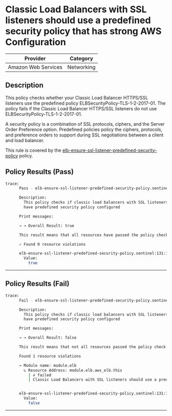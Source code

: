 # Classic Load Balancers with SSL listeners should use a predefined security policy that has strong AWS Configuration

| Provider            | Category     |
|---------------------|--------------|
| Amazon Web Services | Networking   |

## Description

This policy checks whether your Classic Load Balancer HTTPS/SSL listeners use the predefined policy ELBSecurityPolicy-TLS-1-2-2017-01. The policy fails if the Classic Load Balancer HTTPS/SSL listeners do not use ELBSecurityPolicy-TLS-1-2-2017-01.

A security policy is a combination of SSL protocols, ciphers, and the Server Order Preference option. Predefined policies policy the ciphers, protocols, and preference orders to support during SSL negotiations between a client and load balancer.

This rule is covered by the [elb-ensure-ssl-listener-predefined-security-policy](../../policies/elb/elb-ensure-ssl-listener-predefined-security-policy.sentinel) policy.

## Policy Results (Pass)
```bash
trace:
      Pass - elb-ensure-ssl-listener-predefined-security-policy.sentinel

      Description:
        This policy checks if classic load balancers with SSL listeners
        have predefined security policy configured

      Print messages:

      → → Overall Result: true

      This result means that all resources have passed the policy check for the policy elb-ensure-ssl-listener-predefined-security-policy.

      ✓ Found 0 resource violations

      elb-ensure-ssl-listener-predefined-security-policy.sentinel:131:1 - Rule "main"
        Value:
          true
```

---

## Policy Results (Fail)
```bash
trace:
      Fail - elb-ensure-ssl-listener-predefined-security-policy.sentinel

      Description:
        This policy checks if classic load balancers with SSL listeners
        have predefined security policy configured

      Print messages:

      → → Overall Result: false

      This result means that not all resources passed the policy check and the protected behavior is not allowed for the policy elb-ensure-ssl-listener-predefined-security-policy.

      Found 1 resource violations

      → Module name: module.elb
        ↳ Resource Address: module.elb.aws_elb.this
          | ✗ failed
          | Classic Load Balancers with SSL listeners should use a predefined security policy that has strong AWS Configuration. Refer to https://docs.aws.amazon.com/securityhub/latest/userguide/elb-controls.html#elb-8 for more details.


      elb-ensure-ssl-listener-predefined-security-policy.sentinel:131:1 - Rule "main"
        Value:
          false
```

---
